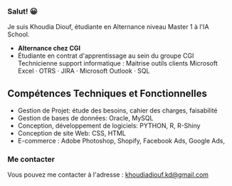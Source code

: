 ### Salut! 😀

Je suis Khoudia Diouf, étudiante en Alternance niveau Master 1 à l'IA School.

- **Alternance chez CGI**
- Étudiante en contrat d'apprentissage au sein du groupe CGI
 Technicienne support informatique : Maitrise outils clients  Microsoft Excel · OTRS · JIRA ·  Microsoft Outlook · SQL

## Compétences Techniques et Fonctionnelles

- Gestion de Projet: étude des besoins, cahier des charges, faisabilité
- Gestion de bases de données: Oracle, MySQL
- Conception, développement de logiciels: PYTHON, R, R-Shiny
- Conception de site Web: CSS, HTML
- E-commerce : Adobe Photoshop, Shopify, Facebook Ads, Google Ads,

### Me contacter

Vous pouvez me contacter à l'adresse : [khoudiadiouf.kd@gmail.com](mailto:votre_email@example.com)
